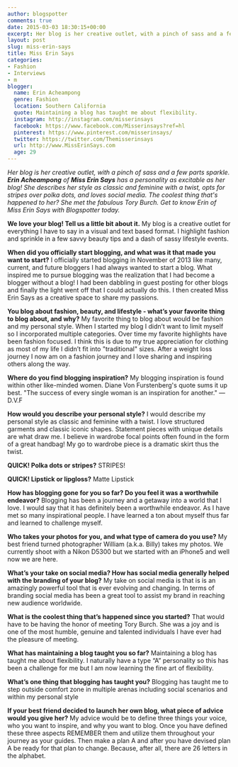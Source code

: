 ```yaml
---
author: blogspotter
comments: true
date: 2015-03-03 18:30:15+00:00
excerpt: Her blog is her creative outlet, with a pinch of sass and a few parts sparkle. Erin Acheampong of Miss Erin Says has a personality as excitable as her blog! Get to know her with Blogspotter today.
layout: post
slug: miss-erin-says
title: Miss Erin Says
categories:
- Fashion
- Interviews
- m
blogger:
  name: Erin Acheampong
  genre: Fashion
  location: Southern California
  quote: Maintaining a blog has taught me about flexibility.
  instagram: http://instagram.com/misserinsays
  facebook: https://www.facebook.com/Misserinsays?ref=hl
  pinterest: https://www.pinterest.com/misserinsays/
  twitter: https://twitter.com/Themisserinsays
  url: http://www.MissErinSays.com
  age: 29
---
```


_Her blog is her creative outlet, with a pinch of sass and a few parts sparkle. **Erin Acheampong** of **Miss Erin Says** has a personality as excitable as her blog! She describes her style as classic and feminine with a twist, opts for stripes over polka dots, and loves social media. The coolest thing that's happened to her? She met the fabulous Tory Burch. Get to know Erin of Miss Erin Says with Blogspotter today._

**We love your blog! Tell us a little bit about it.** My blog is a creative outlet for everything I have to say in a visual and text based format. I highlight fashion and sprinkle in a few savvy beauty tips and a dash of sassy lifestyle events.

**When did you officially start blogging, and what was it that made you want to start?** I officially started blogging in November of 2013 like many, current, and future bloggers I had always wanted to start a blog. What inspired me to pursue blogging was the realization that I had become a blogger without a blog! I had been dabbling in guest posting for other blogs and finally the light went off that I could actually do this. I then created Miss Erin Says as a creative space to share my passions.

**You blog about fashion, beauty, and lifestyle - what’s your favorite thing to blog about, and why?** My favorite thing to blog about would be fashion and my personal style. When I started my blog I didn’t want to limit myself so I incorporated multiple categories. Over time my favorite highlights have been fashion focused. I think this is due to my true appreciation for clothing as most of my life I didn’t fit into "traditional" sizes. After a weight loss journey I now am on a fashion journey and I love sharing and inspiring others along the way.

**Where do you find blogging inspiration?** My blogging inspiration is found within other like-minded women. Diane Von Furstenberg's quote sums it up best. "The success of every single woman is an inspiration for another." — D.V.F

**How would you describe your personal style?** I would describe my personal style as classic and feminine with a twist. I love structured garments and classic iconic shapes. Statement pieces with unique details are what draw me. I believe in wardrobe focal points often found in the form of a great handbag! My go to wardrobe piece is a dramatic skirt thus the twist.

**QUICK! Polka dots or stripes?** STRIPES!

**QUICK! Lipstick or lipgloss?** Matte Lipstick

**How has blogging gone for you so far? Do you feel it was a worthwhile endeavor?** Blogging has been a journey and a getaway into a world that I love. I would say that it has definitely been a worthwhile endeavor. As I have met so many inspirational people. I have learned a ton about myself thus far and learned to challenge myself.

**Who takes your photos for you, and what type of camera do you use?** My best friend turned photographer William (a.k.a. Billy) takes my photos. We currently shoot with a Nikon D5300 but we started with an iPhone5 and well now we are here.

**What’s your take on social media? How has social media generally helped with the branding of your blog?** My take on social media is that is is an amazingly powerful tool that is ever evolving and changing. In terms of branding social media has been a great tool to assist my brand in reaching new audience worldwide.

**What is the coolest thing that’s happened since you started?** That would have to be having the honor of meeting Tory Burch. She was a joy and is one of the most humble, genuine and talented individuals I have ever had the pleasure of meeting.

**What has maintaining a blog taught you so far?** Maintaining a blog has taught me about flexibility. I naturally have a type “A” personality so this has been a challenge for me but I am now learning the fine art of flexibility.

**What’s one thing that blogging has taught you?** Blogging has taught me to step outside comfort zone in multiple arenas including social scenarios and within my personal style

**If your best friend decided to launch her own blog, what piece of advice would you give her?** My advice would be to define three things your voice, who you want to inspire, and why you want to blog. Once you have defined these three aspects REMEMBER them and utilize them throughout your journey as your guides. Then make a plan A and after you have devised plan A be ready for that plan to change. Because, after all, there are 26 letters in the alphabet.
